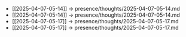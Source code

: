 - [[2025-04-07-05-14]] → presence/thoughts/2025-04-07-05-14.md
- [[2025-04-07-05-14]] → presence/thoughts/2025-04-07-05-14.md
- [[2025-04-07-05-17]] → presence/thoughts/2025-04-07-05-17.md
- [[2025-04-07-05-17]] → presence/thoughts/2025-04-07-05-17.md